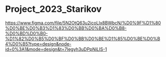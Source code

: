 # Project_2023_Starikov

https://www.figma.com/file/5N2OtQ63u2icoLlx8BWbcN/%D0%9F%D1%80%D0%BE%D0%B3%D1%83%D0%BB%D0%BA%D0%B8-%D0%BD%D0%B0-%D1%82%D0%B5%D0%BF%D0%BB%D0%BE%D1%85%D0%BE%D0%B4%D0%B5?type=design&node-id=0%3A1&mode=design&t=7Iegyh3uDPpNiLIS-1

<!-- ссылка на дизайн-макет в фигме -->
